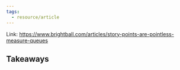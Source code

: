 ```yaml
---
tags:
  - resource/article
---
```


Link: https://www.brightball.com/articles/story-points-are-pointless-measure-queues

## Takeaways
